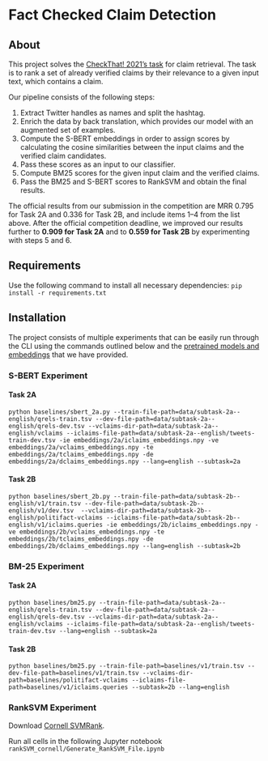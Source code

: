 # Fact Checked Claim Detection

## About
This project solves the [CheckThat! 2021’s task](https://gitlab.com/checkthat_lab/clef2021-checkthat-lab/-/tree/master/task2) for claim retrieval. 
The task is to rank a set of already verified claims by their relevance to a given input text, which contains a claim.

Our pipeline consists of the following steps:
1. Extract Twitter handles as names and split the hashtag.
2. Enrich the data by back translation, which provides our model with an augmented set of
examples.
3. Compute the S-BERT embeddings in order to assign scores by calculating the cosine
similarities between the input claims and the verified claim candidates.
4. Pass these scores as an input to our classifier.
5. Compute BM25 scores for the given input claim and the verified claims.
6. Pass the BM25 and S-BERT scores to RankSVM and obtain the final results.

The official results from our submission in the competition are MRR 0.795 for Task 2A and
0.336 for Task 2B, and include items 1–4 from the list above. After the official competition
deadline, we improved our results further to **0.909 for Task 2A** and to **0.559 for Task 2B** by
experimenting with steps 5 and 6.
   
## Requirements
Use the following command to install all necessary dependencies:
`pip install -r requirements.txt
`
## Installation
The project consists of multiple experiments that can be easily run through the CLI using the commands outlined below and the 
[pretrained models and embeddings](https://unisofiafaculty-my.sharepoint.com/:f:/g/personal/smartinovm_office365student_uni-sofia_bg/EjlhPsuoffxCuco5zS2kR8EBbc9DyPWDyuSD06eLRkxCFw?e=1Hxt6W)
that we have provided.

### S-BERT Experiment
#### Task 2A
`python baselines/sbert_2a.py --train-file-path=data/subtask-2a--english/qrels-train.tsv --dev-file-path=data/subtask-2a--english/qrels-dev.tsv --vclaims-dir-path=data/subtask-2a--english/vclaims --iclaims-file-path=data/subtask-2a--english/tweets-train-dev.tsv -ie embeddings/2a/iclaims_embeddings.npy -ve embeddings/2a/vclaims_embeddings.npy -te embeddings/2a/tclaims_embeddings.npy -de embeddings/2a/dclaims_embeddings.npy --lang=english --subtask=2a`

#### Task 2B
`python baselines/sbert_2b.py --train-file-path=data/subtask-2b--english/v1/train.tsv --dev-file-path=data/subtask-2b--english/v1/dev.tsv  --vclaims-dir-path=data/subtask-2b--english/politifact-vclaims --iclaims-file-path=data/subtask-2b--english/v1/iclaims.queries -ie embeddings/2b/iclaims_embeddings.npy -ve embeddings/2b/vclaims_embeddings.npy -te embeddings/2b/tclaims_embeddings.npy -de embeddings/2b/dclaims_embeddings.npy --lang=english --subtask=2b`

### BM-25 Experiment
#### Task 2A
`python baselines/bm25.py --train-file-path=data/subtask-2a--english/qrels-train.tsv --dev-file-path=data/subtask-2a--english/qrels-dev.tsv --vclaims-dir-path=data/subtask-2a--english/vclaims --iclaims-file-path=data/subtask-2a--english/tweets-train-dev.tsv --lang=english --subtask=2a`
#### Task 2B
`python baselines/bm25.py --train-file-path=baselines/v1/train.tsv --dev-file-path=baselines/v1/train.tsv --vclaims-dir-path=baselines/politifact-vclaims --iclaims-file-path=baselines/v1/iclaims.queries --subtask=2b --lang=english`

### RankSVM Experiment
Download [Cornell SVMRank](http://www.cs.cornell.edu/people/tj/svm_light/svm_rank.html).

Run all cells in the following Jupyter notebook `rankSVM_cornell/Generate_RankSVM_File.ipynb`
